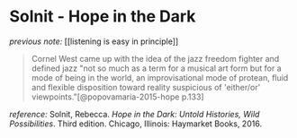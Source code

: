 #  Solnit - Hope in the Dark

_previous note:_ [[listening is easy in principle]]

> Cornel West came up with the idea of the jazz freedom fighter and defined jazz "not so much as a term for a musical art form but for a mode of being in the world, an improvisational mode of protean, fluid and flexible disposition toward reality suspicious of 'either/or' viewpoints."[@popovamaria-2015-hope p.133]

_reference:_ Solnit, Rebecca. _Hope in the Dark: Untold Histories, Wild Possibilities_. Third edition. Chicago, Illinois: Haymarket Books, 2016.